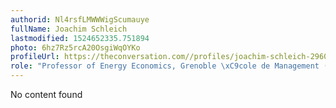 ```yaml
---
authorid: Nl4rsfLMWWWigScumauye
fullName: Joachim Schleich
lastmodified: 1524652335.751894
photo: 6hz7Rz5rcA20OsgiWqOYKo
profileUrl: https://theconversation.com//profiles/joachim-schleich-296043
role: "Professor of Energy Economics, Grenoble \xC9cole de Management (GEM)"
---
```

No content found